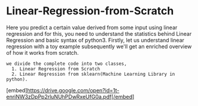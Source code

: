 # Linear-Regression-from-Scratch
Here you predict a certain value derived from some input using linear regression and for this, 
you need to understand the statistics behind Linear Regression and basic syntax of python3. Firstly,
let us understand linear regression with a toy example subsequently we'll get an enriched overview of how it works from scratch.
```
we divide the complete code into two classes,
  1. Linear Regression from Scratch
  2. Linear Regression from sklearn(Machine Learning Library in python).
```
[embed]https://drive.google.com/open?id=1t-enriNW3zDpPp2rluNUhPDwRxeUfG0a.pdf[/embed]
